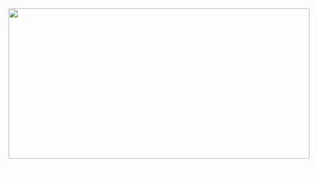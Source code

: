 <div style="display: block;width:600px;margin 0 auto">
    <img src="./uploads/morning/6.jpg" width="600" height="300">
    <br></br>
    <p style="font-size:8px;color:white">*Leve em consideração a imagem, isso e apenas uam forma de cumprimentar pela visita ao meu github propagar um cadinho de humor.</p>
    </div>